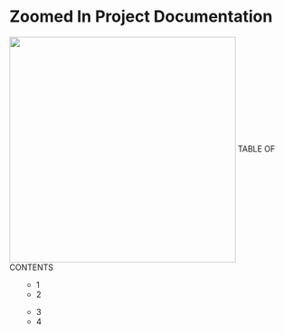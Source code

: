 # Zoomed In Project Documentation 
<img src="https://svgsilh.com/svg/146020.svg"  height="400" align="center" />
TABLE OF CONTENTS
<ol>
  <ul>
    <li>1</li>
    <li>2</li>
</ul>
  <ul>
    <li>3</li>
    <li>4</li>
</ul>
</ol>
